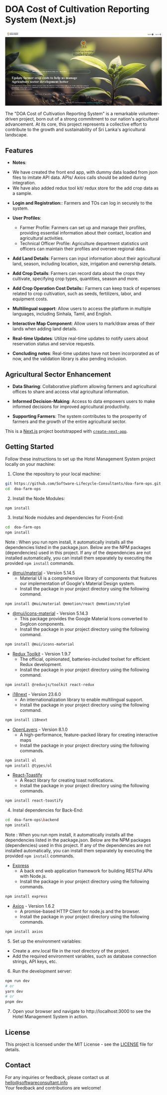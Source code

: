 # DOA Cost of Cultivation Reporting System (Next.js)

![DOA Cost of Cultivation Reporting System](public/cover-doa.png)

The "DOA Cost of Cultivation Reporting System" is a remarkable volunteer-driven project, born out of a strong commitment to our nation's agricultural advancement. At its core, this project represents a collective effort to contribute to the growth and sustainability of Sri Lanka's agricultural landscape.

## Features

- **Notes**:
* We have created the front end app, with dummy data loaded from json files to imitate API data. APIs/ Axios calls should be added during integration.
* We have also added redux tool kit/ redux store for the add crop data as a sample.

- **Login and Registration:**: Farmers and TOs can log in securely to the system.

- **User Profiles**: 
    - Farmer Profile: Farmers can set up and manage their profiles, providing essential information about their contact, location and agricultural activities.
    - Technical Officer Profile: Agriculture department statistics unit officers can maintain their profiles and oversee regional data.
 
- **Add Land Details**: Farmers can input information about their agricultural land, season, including location, size, irrigation and ownership details.

- **Add Crop Details**: Farmers can record data about the crops they cultivate, specifying crop types, quantities, season and more.

- **Add Crop Operation Cost Details:**: Farmers can keep track of expenses related to crop cultivation, such as seeds, fertilizers, labor, and equipment costs.

- **Multilingual support**: Allow users to access the platform in multiple languages, including Sinhala, Tamil, and English.

- **Interactive Map Component**: Allow users to mark/draw areas of their lands when adding land details.

- **Real-time Updates**: Utilize real-time updates to notify users about reservation status and service requests.

- **Concluding notes**: Real-time updates have not been incorporated as of now, and the validation library is also pending inclusion. 

## Agricultural Sector Enhancement

- **Data Sharing**: Collaborative platform allowing farmers and agricultural offices to share and access vital agricultural information.

- **Informed Decision-Making**: Access to data empowers users to make informed decisions for improved agricultural productivity.

- **Supporting Farmers**: The system contributes to the prosperity of farmers and the growth of the entire agricultural sector.

This is a [Next.js](https://nextjs.org/) project bootstrapped with [`create-next-app`](https://github.com/vercel/next.js/tree/canary/packages/create-next-app).

## Getting Started

Follow these instructions to set up the Hotel Management System project locally on your machine:

1. Clone the repository to your local machine:
 ```bash
git https://github.com/Software-Lifecycle-Consultants/doa-farm-ops.git
cd  doa-farm-ops
 ```
2. Install the Node Modules:

```bash
npm install
 ```
 
3. Instal Node modules and dependencies for Front-End: 

```bash
cd  doa-farm-ops
npm install
 ```
Note : When you run npm install, it automatically installs all the dependencies listed in the package.json.
Below are the NPM packages (dependencies) used in this project. If any of the dependencies are not installed automatically, you can install them separately by executing the provided `npm install` commands.

- [@mui/material](https://mui.com/material-ui/getting-started/installation/) - Version 5.14.5
  - Material UI is a comprehensive library of components that features our implementation of Google's Material Design system.
  - Install the package in your project directory using the following command.
 ```bash
npm install @mui/material @emotion/react @emotion/styled
 ```

- [@mui/icons-material](https://mui.com/material-ui/icons/) - Version 5.14.3
  - This package provides the Google Material Icons converted to SvgIcon components.
  - Install the package in your project directory using the following command.
 ```bash
npm install @mui/icons-material
 ```
- [Redux Toolkit](https://redux-toolkit.js.org/introduction/getting-started) - Version 1.9.7
  - The official, opinionated, batteries-included toolset for efficient Redux development.
  - Install the package in your project directory using the following command.
 ```bash
npm install @reduxjs/toolkit react-redux
 ```
- [i18next](https://www.i18next.com/overview/getting-started) - Version 23.6.0
  - An internationalization library to enable multilingual support.
  - Install the package in your project directory using the following command.
 ```bash
npm install i18next
 ```
- [OpenLayers](https://openlayers.org/doc/quickstart.html) - Version 8.1.0
  - A high-performance, feature-packed library for creating interactive maps
  - Install the package in your project directory using the following commands.
 ```bash
npm install ol
npm install @types/ol
 ```
- [React-Toastify](https://www.npmjs.com/package/react-toastifyl) 
  - A React library for creating toast notifications.
  - Install the package in your project directory using the following commands.
 ```bash
npm install react-toastify
 ```

4. Instal dependencies for Back-End: 

```bash
cd  doa-farm-ops\backend
npm install
 ```
Note : When you run npm install, it automatically installs all the dependencies listed in the package.json.
Below are the NPM packages (dependencies) used in this project. If any of the dependencies are not installed automatically, you can install them separately by executing the provided `npm install` commands.

- [Express](https://expressjs.com/en/starter/installing.html) 
  - A back end web application framework for building RESTful APIs with Node.js.
  - Install the package in your project directory using the following commands.
 ```bash
npm install express
 ```
 
- [Axios](https://axios-http.com/docs/intro) - Version 1.6.2
  - A promise-based HTTP Client for node.js and the browser.
  - Install the package in your project directory using the following commands.
 ```bash
npm install axios
 ```

5. Set up the environment variables:
  - Create a .env.local file in the root directory of the project.
  - Add the required environment variables, such as database connection strings, API keys, etc.
    
6. Run the development server:
 ```bash
npm run dev
# or
yarn dev
# or
pnpm dev
 ```
7. Open your browser and navigate to http://localhost:3000 to see the Hotel Management System in action.

## License
This project is licensed under the MIT License - see the [LICENSE](https://github.com/git/git-scm.com/blob/main/MIT-LICENSE.txt) file for details.

## Contact
For any inquiries or feedback, please contact us at hello@softwareconsultant.info  
Your feedback and contributions are welcome!
